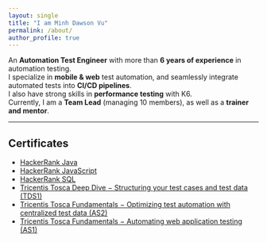 ```yaml
---
layout: single
title: "I am Minh Dawson Vu"
permalink: /about/
author_profile: true
---
```


An **Automation Test Engineer** with more than **6 years of experience** in automation testing.  
I specialize in **mobile & web** test automation, and seamlessly integrate automated tests into **CI/CD pipelines**.  
I also have strong skills in **performance testing** with K6.  
Currently, I am a **Team Lead** (managing 10 members), as well as a **trainer and mentor**.

---

## Certificates

- [HackerRank Java](https://www.hackerrank.com/certificates/a4073a270516)
- [HackerRank JavaScript](https://www.hackerrank.com/certificates/ade490d809f0)
- [HackerRank SQL](https://www.hackerrank.com/certificates/6cc0ce4d2b54)
- [Tricentis Tosca Deep Dive − Structuring your test cases and
test data (TDS1)](https://academy.tricentis.com/share/v1/gamification/assigned_badge/ffcfd969-2de7-4747-b92c-0c156fe9d1b3/shared?lang=en&t=1735785848747)
- [Tricentis Tosca Fundamentals − Optimizing test automation
with centralized test data (AS2)](https://academy.tricentis.com/share/v1/gamification/assigned_badge/5d9d9c6f-f7fe-44f1-8697-edb06bfabf18/shared?lang=en&t=1735785801623)
- [Tricentis Tosca Fundamentals − Automating web application
testing (AS1)](https://academy.tricentis.com/share/v1/gamification/assigned_badge/8d9992ed-dbff-4336-ad9e-fc4e4576e5c2/shared?lang=en&t=1735785867602)